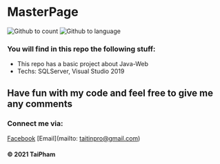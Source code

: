 # MasterPage

![Github to count](https://img.shields.io/github/languages/count/taipham2000/MasterPage)
![Github to language](https://img.shields.io/github/languages/top/taipham2000/MasterPage?logo=github)

### You will find in this repo the following stuff: 
* This repo has a basic project about Java-Web
* Techs: SQLServer, Visual Studio 2019


## Have fun with my code and feel free to give me any comments

### Connect me via:
[Facebook](http://facebook.com/79TaiPham79)
[Email](mailto: taitinpro@gmail.com)

#### © 2021 TaiPham
